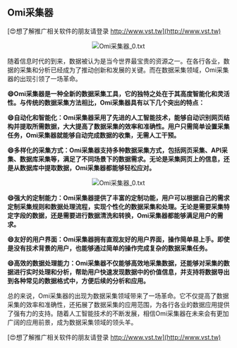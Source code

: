 ## **Omi采集器**

[😍想了解推广相关软件的朋友请登录 http://www.vst.tw](http://www.vst.tw)

 <center><img src="https://vst.tw/MP4/tuiguang/png/3.png" alt="Omi采集器_0.txt"></center>

随着信息时代的到来，数据被认为是当今世界最宝贵的资源之一。在各行各业，数据的采集和分析已经成为了推动创新和发展的关键。而在数据采集领域，Omi采集器的出现引领了一场革命。

**😄Omi采集器是一种全新的数据采集工具，它的独特之处在于其高度智能化和灵活性。与传统的数据采集方法相比，Omi采集器具有以下几个突出的特点：**

**😄自动化和智能化：Omi采集器采用了先进的人工智能技术，能够自动识别网页结构并提取所需数据，大大提高了数据采集的效率和准确性。用户只需简单设置采集任务，Omi采集器就能够自动完成数据的收集，无需人工干预。**

**😄多样化的采集方式：Omi采集器支持多种数据采集方式，包括网页采集、API采集、数据库采集等，满足了不同场景下的数据需求。无论是采集网页上的信息，还是从数据库中提取数据，Omi采集器都能够轻松应对。**

 <center><img src="https://vst.tw/MP4/tuiguang/png/2.png" alt="Omi采集器_0.txt"></center>

**😄强大的定制能力：Omi采集器提供了丰富的定制功能，用户可以根据自己的需求定制采集规则和数据处理流程，实现个性化的数据采集和处理。无论是需要采集特定字段的数据，还是需要进行数据清洗和转换，Omi采集器都能够满足用户的需求。**

**😄友好的用户界面：Omi采集器拥有直观友好的用户界面，操作简单易上手。即使是没有技术背景的用户，也能够通过简单的操作完成复杂的数据采集任务。**

**😄高效的数据处理能力：Omi采集器不仅能够高效地采集数据，还能够对采集的数据进行实时处理和分析，帮助用户快速发现数据中的价值信息，并支持将数据导出到各种常见的数据格式中，方便后续的分析和应用。**

总的来说，Omi采集器的出现为数据采集领域带来了一场革命。它不仅提高了数据采集的效率和准确性，还拓展了数据采集的应用范围，为各行各业的数据应用提供了强有力的支持。随着人工智能技术的不断发展，相信Omi采集器在未来会有更加广阔的应用前景，成为数据采集领域的领头羊。

[😍想了解推广相关软件的朋友请登录 http://www.vst.tw](http://www.vst.tw)




